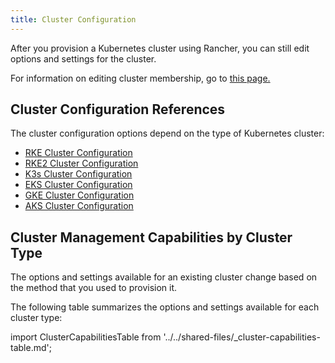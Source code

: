 ```yaml
---
title: Cluster Configuration
---
```


<head>
  <link rel="canonical" href="https://ranchermanager.docs.rancher.com/reference-guides/cluster-configuration"/>
</head>

After you provision a Kubernetes cluster using Rancher, you can still edit options and settings for the cluster.

For information on editing cluster membership, go to [this page.](../../how-to-guides/new-user-guides/manage-clusters/access-clusters/add-users-to-clusters.md)

## Cluster Configuration References

The cluster configuration options depend on the type of Kubernetes cluster:

- [RKE Cluster Configuration](rancher-server-configuration/rke1-cluster-configuration.md)
- [RKE2 Cluster Configuration](rancher-server-configuration/rke2-cluster-configuration.md)
- [K3s Cluster Configuration](rancher-server-configuration/k3s-cluster-configuration.md)
- [EKS Cluster Configuration](rancher-server-configuration/eks-cluster-configuration.md)
- [GKE Cluster Configuration](rancher-server-configuration/gke-cluster-configuration/gke-cluster-configuration.md)
- [AKS Cluster Configuration](rancher-server-configuration/aks-cluster-configuration.md)

## Cluster Management Capabilities by Cluster Type

The options and settings available for an existing cluster change based on the method that you used to provision it.

The following table summarizes the options and settings available for each cluster type:

import ClusterCapabilitiesTable from '../../shared-files/_cluster-capabilities-table.md';

<ClusterCapabilitiesTable />

